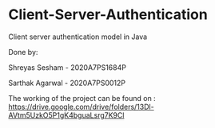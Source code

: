 # Client-Server-Authentication
Client server authentication model in Java

Done by:

Shreyas Sesham - 2020A7PS1684P

Sarthak Agarwal - 2020A7PS0012P

The working of the project can be found on : https://drive.google.com/drive/folders/13Dl-AVtm5UzkO5P1gK4bguaLsrg7K9Cl
